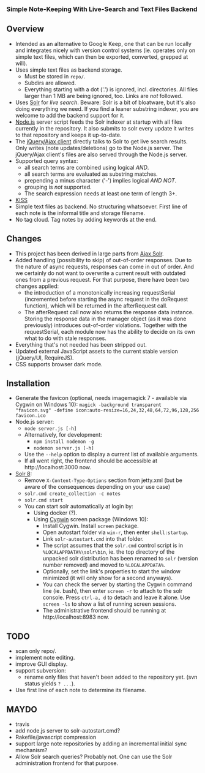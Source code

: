 
### Simple Note-Keeping With Live-Search and Text Files Backend

## Overview

* Intended as an alternative to Google Keep, one that can be run locally and integrates nicely with version control systems (ie. operates only on simple text files, which can then be exported, converted, grepped at will).
* Uses simple text files as backend storage.
  * Must be stored in `repo/`.
  * Subdirs are allowed.
  * Everything starting with a dot ('.') is ignored, incl. directories. All files larger than 1 MB are being ignored, too. Links are *not* followed.
* Uses [Solr](https://solr.apache.org/) for *live search*. Beware: Solr is a bit of bloatware, but it's also doing everything we need. If you find a leaner substring indexer, you are welcome to add the backend support for it.
* [Node.js](https://nodejs.org/) server script feeds the Solr indexer at startup with all files currently in the repository. It also submits to solr every update it writes to that repository and keeps it up-to-date.
* The [jQuery/Ajax client](https://jquery.com/) directly talks to Solr to get live search results. Only writes (note updates/deletions) go to the Node.js server. The jQuery/Ajax client's files are also served through the Node.js server.
* Supported query syntax:
  * all search terms are combined using logical *AND*.
  * all search terms are evaluated as substring matches.
  * prepending a minus character ('-') implies logical *AND NOT*.
  * grouping is *not* supported.
  * The search expression needs at least one term of length 3+.
* [KISS](https://en.wikipedia.org/wiki/KISS_principle)
* Simple text files as backend. No structuring whatsoever. First line of each note is the informal title and storage filename.
* No tag cloud. Tag notes by adding keywords at the end.

## Changes

* This project has been derived in large parts from [Ajax Solr](https://github.com/evolvingweb/ajax-solr).
* Added handling (possibility to skip) of out-of-order responses. Due to the nature of async requests, responses can come in out of order. And we certainly do not want to overwrite a current result with outdated ones from a previous request. For that purpose, there have been two changes applied:
  * the introduction of a monotonically increasing requestSerial (incremented before starting the async request in the doRequest function), which will be returned in the afterRequest call.
  * The afterRequest call now also returns the response data instance. Storing the response data in the manager object (as it was done previously) introduces out-of-order violations. Together with the requestSerial, each module now has the ability to decide on its own what to do with stale responses.
* Everything that's not needed has been stripped out.
* Updated external JavaScript assets to the current stable version (jQuery/UI, RequireJS).
* CSS supports browser dark mode.

## Installation

* Generate the favicon (optional, needs imagemagick 7 - available via Cygwin on Windows 10): `magick -background transparent "favicon.svg" -define icon:auto-resize=16,24,32,48,64,72,96,128,256 favicon.ico`
* Node.js server:
  * `node server.js [-h]`
  * Alternatively, for development:
    * `npm install nodemon -g`
    * `nodemon server.js [-h]`
  * Use the `--help` option to display a current list of available arguments.
  * If all went right, the frontend should be accessible at http://localhost:3000 now.
* [Solr 8](https://solr.apache.org/downloads.html):
  * Remove `X-Content-Type-Options` section from jetty.xml (but be aware of the consequences depending on your use case)
  * `solr.cmd create_collection -c notes`
  * `solr.cmd start`
  * You can start solr automatically at login by:
     * Using docker (?).
     * Using [Cygwin](https://www.cygwin.com/) screen package (Windows 10):
       * Install Cygwin. Install `screen` package.
       * Open autostart folder via `win-r`, then enter `shell:startup`.
       * Link `solr-autostart.cmd` into that folder.
       * The script assumes that the `solr.cmd` control script is in `%LOCALAPPDATA%\solr\bin`, ie. the top directory of the unpacked solr distribution has been renamed to `solr` (version number removed) and moved to `%LOCALAPPDATA%`.
       * Optionally, set the link's properties to start the window minimized (it will only show for a second anyways).
       * You can check the server by starting the Cygwin command line (ie. bash), then enter `screen -r` to attach to the solr console. Press `ctrl-a, d` to detach and leave it alone. Use `screen -ls` to show a list of running screen sessions.
       * The administrative frontend should be running at http://localhost:8983 now.
  
## TODO

* scan only repo/.
* implement note editing.
* improve GUI display.
* support subversion:
  * rename only files that haven't been added to the repository yet. (svn status yields `? ...`).
* Use first line of each note to determine its filename.

## MAYDO

* travis
* add node.js server to solr-autostart.cmd?
* Rakefile/javascript compression
* support large note repositories by adding an incremental initial sync mechanism?
* Allow Solr search queries? Probably not. One can use the Solr administration frontend for that purpose.
